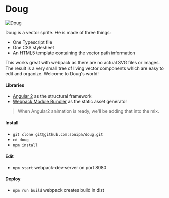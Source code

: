 # Doug

![Doug](https://s3.amazonaws.com/sonipa/doug.jpg "Doug")

Doug is a vector sprite. He is made of three things: 

* One Typescript file
* One CSS stylesheet
* An HTML5 template containing the vector path information

This works great with webpack as there are no actual SVG files or images. The result is a very small tree of living vector components which are easy to edit and organize. Welcome to Doug's world! 

#### Libraries

* [Angular 2](https://github.com/angular/quickstart) as the structural framework
* [Webpack Module Bundler](https://github.com/webpack/webpack) as the static asset generator

> When Angular2 animation is ready, we'll be adding that into the mix.

#### Install

* `git clone git@github.com:sonipa/doug.git`
* `cd doug`
* `npm install`

#### Edit

* `npm start` webpack-dev-server on port 8080

#### Deploy

* `npm run build` webpack creates build in dist
